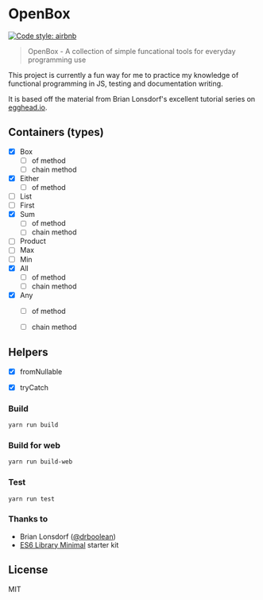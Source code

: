 OpenBox
===========

[![Code style: airbnb](https://img.shields.io/badge/code%20style-airbnb-blue.svg?style=flat)](https://github.com/airbnb/javascript)

> OpenBox - A collection of simple funcational tools for everyday programming use

This project is currently a fun way for me to practice my knowledge of
functional programming in JS, testing and documentation writing.

It is based off the material from Brian Lonsdorf's excellent tutorial
series on [egghead.io](https://egghead.io/courses/professor-frisby-introduces-composable-functional-javascript).

## Containers (types)

- [x] Box
  - [ ] of method
  - [ ] chain method
- [x] Either
  - [ ] of method
- [ ] List
- [ ] First
- [x] Sum
  - [ ] of method
  - [ ] chain method
- [ ] Product
- [ ] Max
- [ ] Min
- [x] All
  - [ ] of method
  - [ ] chain method
- [x] Any
  - [ ] of method
  - [ ] chain method


## Helpers

- [x] fromNullable
- [x] tryCatch


### Build
```sh
yarn run build
```


### Build for web
```sh
yarn run build-web
```


### Test
```sh
yarn run test
```


### Thanks to
- Brian Lonsdorf ([@drboolean](https://twitter.com/drboolean))
- [ES6 Library Minimal](https://www.npmjs.org/package/es6-library-minimal) starter kit

## License
MIT
